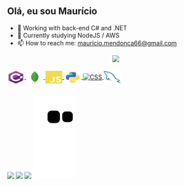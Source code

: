 ## Olá, eu sou Maurício

- 🔭 Working with back-end C# and .NET
- 🌱 Currently studying NodeJS / AWS
- 📫 How to reach me: mauricio.mendonca66@gmail.com
<div align="center">
  <a href="https://github.com/mauriciosm13">
  <img height="180em" src="https://github-readme-stats.vercel.app/api?username=mauriciosm13&show_icons=true&theme=ligth&include_all_commits=true&count_private=false"/>
  <!--<img height="180em" src="https://github-readme-stats.vercel.app/api/top-langs/?username=mauriciosm13&layout=compact&langs_count=10&theme=ligth"/>-->
</div>
  
  <div style="display: inline_block"><br>
    <img align="center" alt="Csharp" height="30" width="40" src="https://raw.githubusercontent.com/devicons/devicon/master/icons/csharp/csharp-original.svg">
    <img align="center" alt="MongoDB" height="30" width="40" src="https://raw.githubusercontent.com/devicons/devicon/master/icons/mongodb/mongodb-original.svg">
    <img align="center" alt="Js" height="30" width="40" src="https://raw.githubusercontent.com/devicons/devicon/master/icons/javascript/javascript-plain.svg">
    <img align="center" alt="Python" height="30" width="40" src="https://raw.githubusercontent.com/devicons/devicon/master/icons/python/python-original.svg">
    <img align="center" alt="CSS" height="30" width="40" src="https://cdn.jsdelivr.net/gh/devicons/devicon/icons/nodejs/nodejs-original.svg" />
    <img align="center" alt="MySQL" height="30" width="40" src="https://raw.githubusercontent.com/devicons/devicon/master/icons/mysql/mysql-original.svg">
    
  ##
  
  <div>
    
 <a href = "mailto:mauricio.mendonca66@gmail.com"><img src="https://img.shields.io/badge/-Gmail-%23333?style=for-the-badge&logo=gmail&logoColor=white" target="_blank"></a>
 <a href="https://www.linkedin.com/in/maur%C3%ADcio-m-231359134/" target="_blank"><img src="https://img.shields.io/badge/-LinkedIn-%230077B5?style=for-the-badge&logo=linkedin&logoColor=white" target="_blank"></a>
  <a href="https://www.instagram.com/mauriciosm13/" target="_blank"><img src="https://img.shields.io/badge/-Instagram-%23E4405F?style=for-the-badge&logo=instagram&logoColor=white" target="_blank"></a>
  ![Snake animation](https://github.com/mauriciosm13/mauriciosm13/blob/output/github-contribution-grid-snake.svg)
 
</div>
